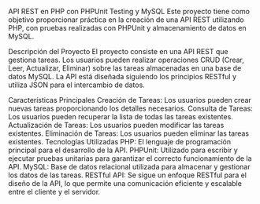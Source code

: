 API REST en PHP con PHPUnit Testing y MySQL
Este proyecto tiene como objetivo proporcionar práctica en la creación de una API REST utilizando PHP, con pruebas realizadas con PHPUnit y almacenamiento de datos en MySQL.

Descripción del Proyecto
El proyecto consiste en una API REST que gestiona tareas. Los usuarios pueden realizar operaciones CRUD (Crear, Leer, Actualizar, Eliminar) sobre las tareas almacenadas en una base de datos MySQL. La API está diseñada siguiendo los principios RESTful y utiliza JSON para el intercambio de datos.

Características Principales
Creación de Tareas: Los usuarios pueden crear nuevas tareas proporcionando los detalles necesarios.
Consulta de Tareas: Los usuarios pueden recuperar la lista de todas las tareas existentes.
Actualización de Tareas: Los usuarios pueden modificar las tareas existentes.
Eliminación de Tareas: Los usuarios pueden eliminar las tareas existentes.
Tecnologías Utilizadas
PHP: El lenguaje de programación principal para el desarrollo de la API.
PHPUnit: Utilizado para escribir y ejecutar pruebas unitarias para garantizar el correcto funcionamiento de la API.
MySQL: Base de datos relacional utilizada para almacenar y gestionar los datos de las tareas.
RESTful API: Se sigue un enfoque RESTful para el diseño de la API, lo que permite una comunicación eficiente y escalable entre el cliente y el servidor.

